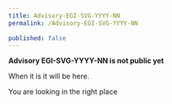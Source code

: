 ```yaml
---
title: Advisory-EGI-SVG-YYYY-NN
permalink: /Advisory-EGI-SVG-YYYY-NN
  
published: false
---
```


**Advisory EGI-SVG-YYYY-NN is not public yet**

When it is it will be here.

You are looking in the right place
